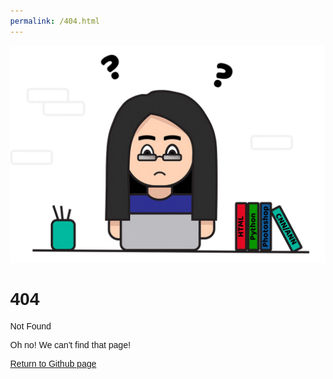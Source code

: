 ```yaml
---
permalink: /404.html
---
```


<!-- <!DOCTYPE html> -->
<html lang="en">
<head>
<title>Page Title</title>
<meta charset="UTF-8">
<meta name="viewport" content="width=device-width, initial-scale=1">
<style>
/* Style the body */
body {
  font-family: Arial;
  margin: 0;
}


/* Header/image */
.header {
  padding: 40px;
  text-align: center;
  background-repeat: no-repeat;
  background-size: 850px 362px; 
  background-color:#FFFFF;
  font-size: 20px;
}
</style>
</head>
<body>

<div class="header;" style="width: 80px height: auto;" ><img src="picResume404.jpg"></div>

<div class="header">
<h1>404</h1>
<p>Not Found</p>
<p>Oh no! We can't find that page!</p>
</div>

<div><a href="https://epfau22.github.io/epfau.github.io/#about-me">Return to Github page</a></div>

</body>
</html>
